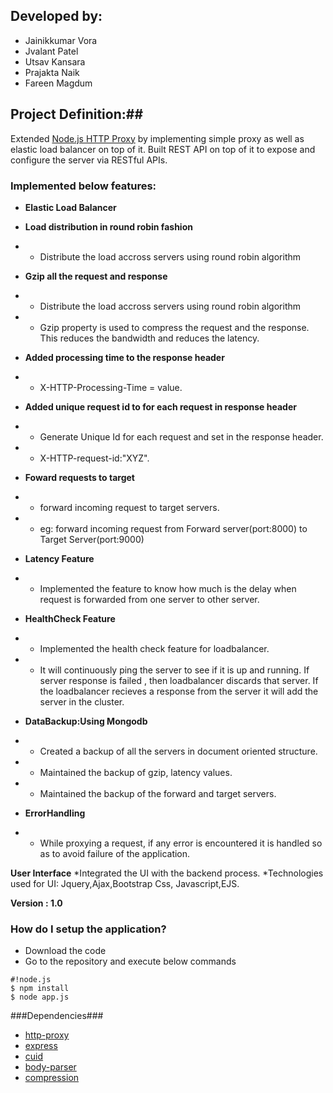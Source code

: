 
## Developed by: ##
* Jainikkumar Vora
* Jvalant Patel
* Utsav Kansara
* Prajakta Naik
* Fareen Magdum

## Project Definition:##
Extended [Node.js HTTP Proxy](https://github.com/nodejitsu/node-http-proxy) by implementing simple proxy as well as elastic load balancer on top of it. Built REST API on top of it to expose and configure the server via RESTful APIs.

### Implemented below features: ###

* **Elastic Load Balancer**
* **Load distribution in round robin fashion**
* - Distribute the load accross servers using round robin algorithm

* **Gzip all the request and response**
* - Distribute the load accross servers using round robin algorithm
* - Gzip property is used to compress the request and the response. This reduces the bandwidth and reduces the latency.

* **Added processing time to the response header**
* - X-HTTP-Processing-Time = value.

* **Added unique request id to for each request in response header**
* - Generate Unique Id for each request and set in the response header.
* - X-HTTP-request-id:"XYZ".

* **Foward requests to target**
* - forward incoming request to target servers.
* - eg: forward incoming request from Forward  server(port:8000) to Target Server(port:9000)

* **Latency Feature**
* - Implemented the feature to know how much is the delay when request is forwarded from one server to other server.

* **HealthCheck Feature**
* - Implemented the health check feature for loadbalancer.
* - It will continuously ping the server to see if it is up and running. If server response is failed , then loadbalancer discards that server. If the loadbalancer recieves a response from the server it will add the server in the cluster.

* **DataBackup:Using Mongodb**
* - Created a backup of all the servers in document oriented structure.
* - Maintained the backup of gzip, latency values.
* - Maintained the backup of the forward and target servers.

* **ErrorHandling**
* - While proxying a request, if any error is encountered it is handled so as to avoid failure of the application.


**User Interface**
*Integrated the UI with the backend process.
*Technologies used for UI: Jquery,Ajax,Bootstrap Css, Javascript,EJS.


**Version : 1.0**

### How do I setup the application? ###

* Download the code
* Go to the repository and execute below commands
```
#!node.js
$ npm install
$ node app.js
```
###Dependencies###
* [http-proxy](https://github.com/nodejitsu/node-http-proxy)
* [express](http://expressjs.com/)
* [cuid](https://github.com/ericelliott/cuid)
* [body-parser](https://github.com/expressjs/body-parser)
* [compression](https://github.com/expressjs/compression)
